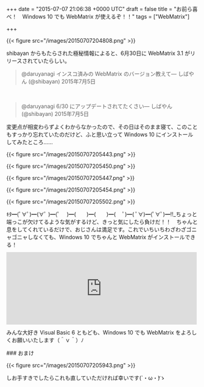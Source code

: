 
+++
date = "2015-07-07 21:06:38 +0000 UTC"
draft = false
title = "お前ら喜べ！　Windows 10 でも WebMatrix が使えるぞ！！"
tags = ["WebMatrix"]

+++


{{< figure src="/images/20150707204808.png"  >}}

shibayan からもたらされた極秘情報によると、6月30日に WebMatrix 3.1 がリリースされていたらしい。

>@daruyanagi インスコ済みの WebMatrix のバージョン教えて— しばやん (@shibayan) 2015年7月5日<script async="" src="https://platform.twitter.com/widgets.js" charset="utf-8"></script>

<br/>


>@daruyanagi 6/30 にアップデートされてたくさい— しばやん (@shibayan) 2015年7月5日<script async="" src="https://platform.twitter.com/widgets.js" charset="utf-8"></script>

変更点が相変わらずよくわからなかったので、その日はそのまま寝て、このこともすっかり忘れていたのだけど、ふと思い立って Windows 10 にインストールしてみたところ……

{{< figure src="/images/20150707205443.png"  >}}

{{< figure src="/images/20150707205450.png"  >}}

{{< figure src="/images/20150707205447.png"  >}}

{{< figure src="/images/20150707205454.png"  >}}

{{< figure src="/images/20150707205502.png"  >}}

ｷﾀ━(ﾟ∀ﾟ)━(∀ﾟ )━(ﾟ　 )━(　　)━(　　)━(　 ﾟ)━( ﾟ∀)━(ﾟ∀ﾟ)━!!_ちょっと端っこが欠けてるような気がするけど、きっと気にしたら負けだ！！　ちゃんと息をしてくれているだけで、おじさんは満足です。これでいちいちわざわざゴニャゴニャしなくても、Windows 10 でちゃんと WebMatrix がインストールできる！<iframe src="https://hatenablog-parts.com/embed?url=https%3A%2F%2Fblog.daruyanagi.jp%2Fentry%2F2015%2F04%2F28%2F023803" title="先生助けてっ！ WebMatrix ちゃんが息をしてないのっっ！！ - だるろぐ" class="embed-card embed-blogcard" scrolling="no" frameborder="0" style="display: block; width: 100%; height: 190px; max-width: 500px; margin: 10px 0px;"></iframe>みんな大好き Visual Basic 6 ともども、Windows 10 でも WebMatrix をよろしくお願いいたします（＾ｖ＾）ﾉ

<div class="section">
    ### おまけ
    

{{< figure src="/images/20150707205943.png"  >}}

しお手すきでしたらこれも直していただければ幸いです(`・ω・́)ゝ

</div>

